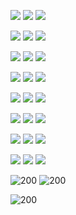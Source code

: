 ![](Screenshot_20220409-193029_Skate%20Tricks.jpg)
![](Screenshot_20220409-193032_Skate%20Tricks.jpg)
![](Screenshot_20220409-193038_Skate%20Tricks.jpg)

![](Screenshot_20220409-193052_Skate%20Tricks.jpg)
![](Screenshot_20220409-193104_Skate%20Tricks.jpg)
![](Screenshot_20220409-193146_Skate%20Tricks.jpg)

![](Screenshot_20220409-193156_Skate%20Tricks.jpg)
![](Screenshot_20220409-193213_Skate%20Tricks.jpg)
![](Screenshot_20220409-193244_Skate%20Tricks.jpg)

![](Screenshot_20220409-193252_Skate%20Tricks.jpg)
![](Screenshot_20220409-193257_Skate%20Tricks.jpg)
![](Screenshot_20220409-193312_Skate%20Tricks.jpg)

![](Screenshot_20220409-193318_Skate%20Tricks.jpg)
![](Screenshot_20220409-193322_Skate%20Tricks.jpg)
![](Screenshot_20220409-193424_Skate%20Tricks.jpg)

![](Screenshot_20220409-193448_Skate%20Tricks.jpg)
![](Screenshot_20220409-193520_Skate%20Tricks.jpg)
![](Screenshot_20220409-193544_Skate%20Tricks.jpg)

![](Screenshot_20220409-193604_Skate%20Tricks.jpg)
![](Screenshot_20220409-193756_Skate%20Tricks.jpg)
![](Screenshot_20220409-193714_Skate%20Tricks.jpg)

![](Screenshot_20220409-193749_Skate%20Tricks.jpg)
![](Screenshot_20220409-193720_Skate%20Tricks.jpg)
![](Screenshot_20220409-193025_Skate%20Tricks.jpg)

![200](Screenshot_20220409-193552_Skate%20Tricks.jpg)
![200](Screenshot_20220409-193620_Skate%20Tricks.jpg)

![200](Screenshot_20220409-193431_Skate%20Tricks.jpg)